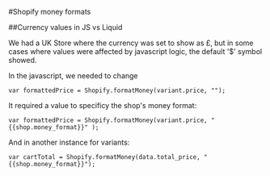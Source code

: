 #Shopify money formats

##Currency values in JS vs Liquid

We had a UK Store where the currency was set to show as £, but in some cases where values were affected by javascript logic, the default '$' symbol showed.

In the javascript, we needed to change

`var formattedPrice = Shopify.formatMoney(variant.price, "");`

It required a value to specificy the shop's money format:

`var formattedPrice = Shopify.formatMoney(variant.price, "{{shop.money_format}}" );`

And in another instance for variants:

`var cartTotal = Shopify.formatMoney(data.total_price, "{{shop.money_format}}");`
